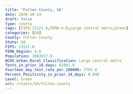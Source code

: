 ```yaml
---
title: "Fulton County, GA"
date: 2020-10-14
draft: false
type: county
tags: [FIPS:13121.0,FEMA:4.0,Large central metro,Green]
categories: [GA]
County: Fulton County
State: GA
FIPS: 13121.0
FEMA_Region: 4.0
Population: 1063937.0
NCHS_Urban_Rural_Classification: Large central metro
Tests_in_prior_14_days: 82801.0
Fourteen_day_test_rate_per_100000: 7783.0
Percent_Positivity_in_prior_14_days: 0.046
Level: Green
url: /states/GA/fulton-county
---
```



